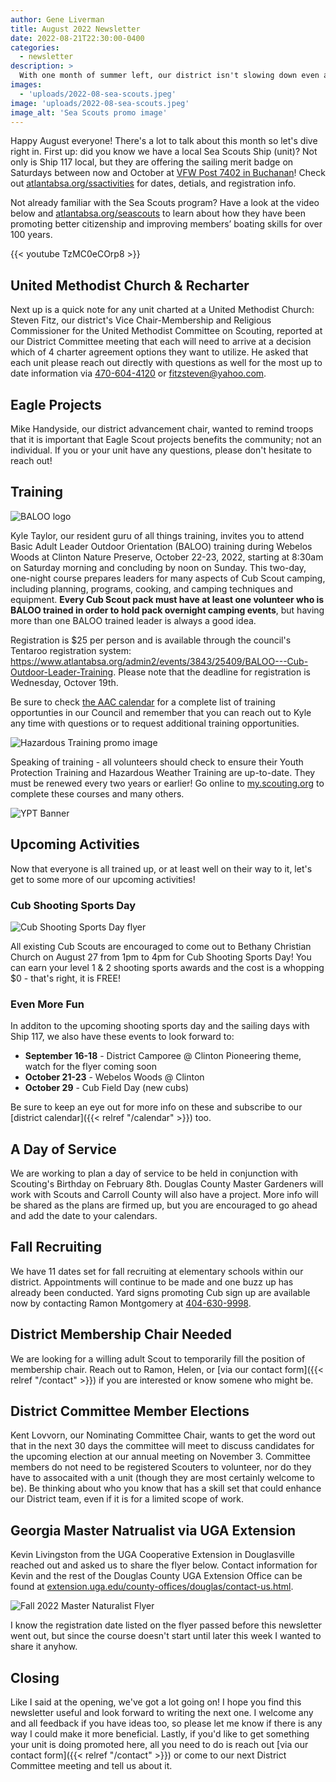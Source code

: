 ```yaml
---
author: Gene Liverman
title: August 2022 Newsletter
date: 2022-08-21T22:30:00-0400
categories:
  - newsletter
description: >
  With one month of summer left, our district isn't slowing down even a little! In fact, you can even set sail with Sea Scout Ship 17 while simultaneously earning a merit badge! Read on info about where things stand between BSA and the UMC, training opportunities including BALOO, activites like Cub Shooting Sports Day, and the Georgia Master Naturalist program.
images:
  - 'uploads/2022-08-sea-scouts.jpeg'
image: 'uploads/2022-08-sea-scouts.jpeg'
image_alt: 'Sea Scouts promo image'
---
```


Happy August everyone! There's a lot to talk about this month so let's dive right in. First up: did you know we have a local Sea Scouts Ship (unit)? Not only is Ship 117 local, but they are offering the sailing merit badge on Saturdays between now and October at [VFW Post 7402 in Buchanan](https://goo.gl/maps/o3MehNNzJQHUTtFn8)! Check out [atlantabsa.org/ssactivities](https://www.atlantabsa.org/ssactivities) for dates, detials, and registration info.

Not already familiar with the Sea Scouts program? Have a look at the video below and [atlantabsa.org/seascouts](https://www.atlantabsa.org/seascouts) to learn about how they have been promoting better citizenship and improving members’ boating skills for over 100 years.

{{< youtube TzMC0eCOrp8 >}}

## United Methodist Church & Recharter

Next up is a quick note for any unit charted at a United Methodist Church: Steven Fitz, our district's Vice Chair-Membership and Religious Commissioner for the United Methodist Committee on Scouting, reported at our District Committee meeting that each will need to arrive at a decision which of 4 charter agreement options they want to utilize. He asked that each unit please reach out directly with questions as well for the most up to date information via [470-604-4120](tel:+14706044120) or [fitzsteven@yahoo.com](mailto:fitzsteven@yahoo.com).

## Eagle Projects

Mike Handyside, our district advancement chair, wanted to remind troops that it is important that Eagle Scout projects benefits the community; not an individual. If you or your unit have any questions, please don't hesitate to reach out!

## Training

![BALOO logo](/uploads/2022-08-baloo.jpeg)

Kyle Taylor, our resident guru of all things training, invites you to attend Basic Adult Leader Outdoor Orientation (BALOO) training during Webelos Woods at Clinton Nature Preserve, October 22-23, 2022, starting at 8:30am on Saturday morning and concluding by noon on Sunday. This two-day, one-night course prepares leaders for many aspects of Cub Scout camping, including planning, programs, cooking, and camping techniques and equipment. **Every Cub Scout pack must have at least one volunteer who is BALOO trained in order to hold pack overnight camping events**, but having more than one BALOO trained leader is always a good idea.

Registration is $25 per person and is available through the council's Tentaroo registration system: https://www.atlantabsa.org/admin2/events/3843/25409/BALOO---Cub-Outdoor-Leader-Training. Please note that the deadline for registration is Wednesday, Octover 19th.

Be sure to check [the AAC calendar](https://www.atlantabsa.org/calendar/558/Training) for a complete list of training opportunties in our Council and remember that you can reach out to Kyle any time with questions or to request additional training opportunities.

![Hazardous Training promo image](/uploads/2022-08-hazardous-weather-training.jpg)

Speaking of training - all volunteers should check to ensure their Youth Protection Training and Hazardous Weather Training are up-to-date. They must be renewed every two years or earlier! Go online to [my.scouting.org](https://my.scouting.org) to complete these courses and many others.

![YPT Banner](/uploads/YPT-Banner.png)

## Upcoming Activities

Now that everyone is all trained up, or at least well on their way to it, let's get to some more of our upcoming activities!

### Cub Shooting Sports Day

![Cub Shooting Sports Day flyer](/uploads/2022-08-cub-shooting-sports-day.png)

All existing Cub Scouts are encouraged to come out to Bethany Christian Church on August 27 from 1pm to 4pm for Cub Shooting Sports Day! You can earn your level 1 & 2 shooting sports awards and the cost is a whopping $0 - that's right, it is FREE!

### Even More Fun

In additon to the upcoming shooting sports day and the sailing days with Ship 117, we also have these events to look forward to:

* **September 16-18** - District Camporee @ Clinton Pioneering theme, watch for the flyer coming soon
* **October 21-23** - Webelos Woods @ Clinton
* **October 29** - Cub Field Day (new cubs)

Be sure to keep an eye out for more info on these and subscribe to our [district calendar]({{< relref "/calendar" >}}) too.

## A Day of Service

We are working to plan a day of service to be held in conjunction with Scouting's Birthday on February 8th. Douglas County Master Gardeners will work with Scouts and Carroll County will also have a project. More info will be shared as the plans are firmed up, but you are encouraged to go ahead and add the date to your calendars.

## Fall Recruiting

We have 11 dates set for fall recruiting at elementary schools within our district. Appointments will continue to be made and one buzz up has already been conducted. Yard signs promoting Cub sign up are available now by contacting Ramon Montgomery at [404-630-9998](tel:+14046309998).

## District Membership Chair Needed

We are looking for a willing adult Scout to temporarily fill the position of membership chair.  Reach out to Ramon, Helen, or [via our contact form]({{< relref "/contact" >}}) if you are interested or know somene who might be.

## District Committee Member Elections

Kent Lovvorn, our Nominating Committee Chair, wants to get the word out that in the next 30 days the committee will meet to discuss candidates for the upcoming election at our annual meeting on November 3. Committee members do not need to be registered Scouters to volunteer, nor do they have to assocaited with a unit (though they are most certainly welcome to be). Be thinking about who you know that has a skill set that could enhance our District team, even if it is for a limited scope of work.

## Georgia Master Natrualist via UGA Extension

Kevin Livingston from the UGA Cooperative Extension in Douglasville reached out and asked us to share the flyer below. Contact information for Kevin and the rest of the Douglas County UGA Extension Office can be found at [extension.uga.edu/county-offices/douglas/contact-us.html](https://extension.uga.edu/county-offices/douglas/contact-us.html).

![Fall 2022 Master Naturalist Flyer](/uploads/2022-08-Fall-Master-Naturalist-Flyer.png)

I know the registration date listed on the flyer passed before this newsletter went out, but since the course doesn't start until later this week I wanted to share it anyhow.

## Closing

Like I said at the opening, we've got a lot going on! I hope you find this newsletter useful and look forward to writing the next one. I welcome any and all feedback if you have ideas too, so please let me know if there is any way I could make it more beneficial. Lastly, if you'd like to get something your unit is doing promoted here, all you need to do is reach out [via our contact form]({{< relref "/contact" >}}) or come to our next District Committee meeting and tell us about it.

